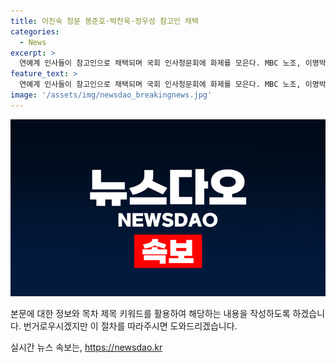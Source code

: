 ```yaml
---
title: 이진숙 청문 봉준호·박찬욱·정우성 참고인 채택
categories:
  - News
excerpt: >
  연예계 인사들이 참고인으로 채택되며 국회 인사청문회에 화제를 모은다. MBC 노조, 이명박 정부 블랙리스트, 방통위 공영방송 인사에 대한 청문 요구가 이뤄졌으며, 이진숙 후보자의 청문회에는 26명의 증인과 40명의 참고인이 나뉘어 출석할 예정이다. 특히 국회 안팎의 관심을 끌고 있는 것은 연예계 인사 뿐만 아니라 이동관, 김홍일 전 방통위원장 등의 명단에 올라 있다. 이에 관련된 인사들은 MBC 편파 심의, 노조탄압, 이명박 정부 방송장악 블랙리스트 등 다양한 이슈와 연관돼 있다. 
feature_text: >
  연예계 인사들이 참고인으로 채택되며 국회 인사청문회에 화제를 모은다. MBC 노조, 이명박 정부 블랙리스트, 방통위 공영방송 인사에 대한 청문 요구가 이뤄졌으며, 이진숙 후보자의 청문회에는 26명의 증인과 40명의 참고인이 나뉘어 출석할 예정이다. 특히 국회 안팎의 관심을 끌고 있는 것은 연예계 인사 뿐만 아니라 이동관, 김홍일 전 방통위원장 등의 명단에 올라 있다. 이에 관련된 인사들은 MBC 편파 심의, 노조탄압, 이명박 정부 방송장악 블랙리스트 등 다양한 이슈와 연관돼 있다. 
image: '/assets/img/newsdao_breakingnews.jpg'
---
```


<p><img src="/assets/img/newsdao_breakingnews.jpg" alt="implanttips 속보" /></p>

<p>본문에 대한 정보와 목차 제목 키워드를 활용하여 해당하는 내용을 작성하도록 하겠습니다. 번거로우시겠지만 이 절차를 따라주시면 도와드리겠습니다.</p>
실시간 뉴스 속보는, <a href="https://newsdao.kr" rel="dofollow">https://newsdao.kr</a>


